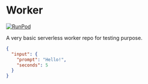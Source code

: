 # Worker

[![RunPod](https://api.runpod.io/badge/Yhlong00/worker)](https://www.runpod.io/console/hub/Yhlong00/worker)

A very basic serverless worker repo for testing purpose. 

```json
{
  "input": {
    "prompt": "Hello!",
    "seconds": 5
  }
}
```


